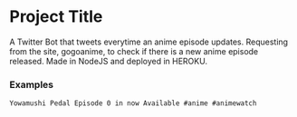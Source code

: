 # Project Title
A Twitter Bot that tweets everytime an anime episode updates. Requesting from the site, gogoanime, to check if there is a new anime episode released. Made in NodeJS and deployed in HEROKU.

### Examples
```
Yowamushi Pedal Episode 0 in now Available #anime #animewatch
```